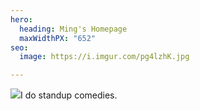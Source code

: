 ```yaml
---
hero:
  heading: Ming's Homepage
  maxWidthPX: "652"
seo:
  image: https://i.imgur.com/pg4lzhK.jpg

---
```

![](https://i.imgur.com/pg4lzhK.jpg)I do standup comedies.